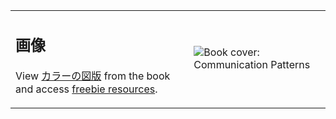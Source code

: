 <table style="border-collapse: collapse;">
 <tr>
  <td>
   <h2>画像</h2>
   <p>View <a href="figures.md">カラーの図版</a> from the book and access <a href="freebies.html">freebie resources</a>.</p>
  </td>
  <td style="min-width: 75px; max-width: 300px">
   <image src="assets/compatcover.png" align="center" alt="Book cover: Communication Patterns" />
  </td>
 </tr>
